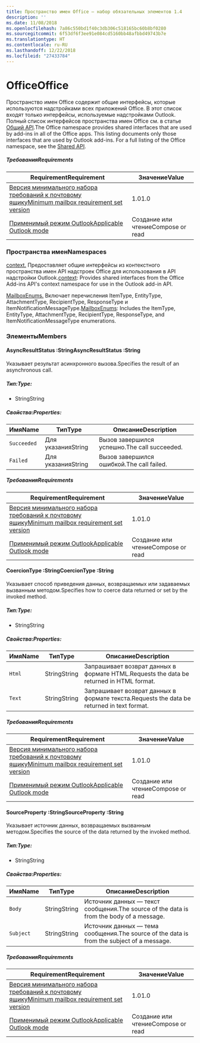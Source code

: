 ```yaml
---
title: Пространство имен Office — набор обязательных элементов 1.4
description: ''
ms.date: 11/08/2018
ms.openlocfilehash: 7a86c550bd1f40c3db306c518165bc60b8bf0280
ms.sourcegitcommit: 6f53df6f3ee91e084cd5160bb48afbbd49743b7e
ms.translationtype: HT
ms.contentlocale: ru-RU
ms.lasthandoff: 12/22/2018
ms.locfileid: "27433784"
---
```

# <a name="office"></a><span data-ttu-id="03240-102">Office</span><span class="sxs-lookup"><span data-stu-id="03240-102">Office</span></span>

<span data-ttu-id="03240-p101">Пространство имен Office содержит общие интерфейсы, которые используются надстройками всех приложений Office. В этот список входят только интерфейсы, используемые надстройками Outlook. Полный список интерфейсов пространства имен Office см. в статье [Общий API](/javascript/api/office).</span><span class="sxs-lookup"><span data-stu-id="03240-p101">The Office namespace provides shared interfaces that are used by add-ins in all of the Office apps. This listing documents only those interfaces that are used by Outlook add-ins. For a full listing of the Office namespace, see the [Shared API](/javascript/api/office).</span></span>

##### <a name="requirements"></a><span data-ttu-id="03240-105">Требования</span><span class="sxs-lookup"><span data-stu-id="03240-105">Requirements</span></span>

|<span data-ttu-id="03240-106">Requirement</span><span class="sxs-lookup"><span data-stu-id="03240-106">Requirement</span></span>| <span data-ttu-id="03240-107">Значение</span><span class="sxs-lookup"><span data-stu-id="03240-107">Value</span></span>|
|---|---|
|[<span data-ttu-id="03240-108">Версия минимального набора требований к почтовому ящику</span><span class="sxs-lookup"><span data-stu-id="03240-108">Minimum mailbox requirement set version</span></span>](/office/dev/add-ins/reference/requirement-sets/outlook-api-requirement-sets)| <span data-ttu-id="03240-109">1.0</span><span class="sxs-lookup"><span data-stu-id="03240-109">1.0</span></span>|
|[<span data-ttu-id="03240-110">Применимый режим Outlook</span><span class="sxs-lookup"><span data-stu-id="03240-110">Applicable Outlook mode</span></span>](https://docs.microsoft.com/outlook/add-ins/#extension-points)| <span data-ttu-id="03240-111">Создание или чтение</span><span class="sxs-lookup"><span data-stu-id="03240-111">Compose or read</span></span>|

### <a name="namespaces"></a><span data-ttu-id="03240-112">Пространства имен</span><span class="sxs-lookup"><span data-stu-id="03240-112">Namespaces</span></span>

<span data-ttu-id="03240-113">[context.](Office.context.md) Предоставляет общие интерфейсы из контекстного пространства имен API надстроек Office для использования в API надстройки Outlook.</span><span class="sxs-lookup"><span data-stu-id="03240-113">[context](Office.context.md): Provides shared interfaces from the Office Add-ins API's context namespace for use in the Outlook add-in API.</span></span>

<span data-ttu-id="03240-114">[MailboxEnums.](/javascript/api/outlook/office.mailboxenums.attachmenttype) Включает перечисления ItemType, EntityType, AttachmentType, RecipientType, ResponseType и ItemNotificationMessageType.</span><span class="sxs-lookup"><span data-stu-id="03240-114">[MailboxEnums](/javascript/api/outlook/office.mailboxenums.attachmenttype): Includes the ItemType, EntityType, AttachmentType, RecipientType, ResponseType, and ItemNotificationMessageType enumerations.</span></span>

### <a name="members"></a><span data-ttu-id="03240-115">Элементы</span><span class="sxs-lookup"><span data-stu-id="03240-115">Members</span></span>

####  <a name="asyncresultstatus-string"></a><span data-ttu-id="03240-116">AsyncResultStatus :String</span><span class="sxs-lookup"><span data-stu-id="03240-116">AsyncResultStatus :String</span></span>

<span data-ttu-id="03240-117">Указывает результат асинхронного вызова.</span><span class="sxs-lookup"><span data-stu-id="03240-117">Specifies the result of an asynchronous call.</span></span>

##### <a name="type"></a><span data-ttu-id="03240-118">Тип:</span><span class="sxs-lookup"><span data-stu-id="03240-118">Type:</span></span>

*   <span data-ttu-id="03240-119">String</span><span class="sxs-lookup"><span data-stu-id="03240-119">String</span></span>

##### <a name="properties"></a><span data-ttu-id="03240-120">Свойства:</span><span class="sxs-lookup"><span data-stu-id="03240-120">Properties:</span></span>

|<span data-ttu-id="03240-121">Имя</span><span class="sxs-lookup"><span data-stu-id="03240-121">Name</span></span>| <span data-ttu-id="03240-122">Тип</span><span class="sxs-lookup"><span data-stu-id="03240-122">Type</span></span>| <span data-ttu-id="03240-123">Описание</span><span class="sxs-lookup"><span data-stu-id="03240-123">Description</span></span>|
|---|---|---|
|`Succeeded`| <span data-ttu-id="03240-124">Для указания</span><span class="sxs-lookup"><span data-stu-id="03240-124">String</span></span>|<span data-ttu-id="03240-125">Вызов завершился успешно.</span><span class="sxs-lookup"><span data-stu-id="03240-125">The call succeeded.</span></span>|
|`Failed`| <span data-ttu-id="03240-126">Для указания</span><span class="sxs-lookup"><span data-stu-id="03240-126">String</span></span>|<span data-ttu-id="03240-127">Вызов завершился ошибкой.</span><span class="sxs-lookup"><span data-stu-id="03240-127">The call failed.</span></span>|

##### <a name="requirements"></a><span data-ttu-id="03240-128">Требования</span><span class="sxs-lookup"><span data-stu-id="03240-128">Requirements</span></span>

|<span data-ttu-id="03240-129">Requirement</span><span class="sxs-lookup"><span data-stu-id="03240-129">Requirement</span></span>| <span data-ttu-id="03240-130">Значение</span><span class="sxs-lookup"><span data-stu-id="03240-130">Value</span></span>|
|---|---|
|[<span data-ttu-id="03240-131">Версия минимального набора требований к почтовому ящику</span><span class="sxs-lookup"><span data-stu-id="03240-131">Minimum mailbox requirement set version</span></span>](/office/dev/add-ins/reference/requirement-sets/outlook-api-requirement-sets)| <span data-ttu-id="03240-132">1.0</span><span class="sxs-lookup"><span data-stu-id="03240-132">1.0</span></span>|
|[<span data-ttu-id="03240-133">Применимый режим Outlook</span><span class="sxs-lookup"><span data-stu-id="03240-133">Applicable Outlook mode</span></span>](https://docs.microsoft.com/outlook/add-ins/#extension-points)| <span data-ttu-id="03240-134">Создание или чтение</span><span class="sxs-lookup"><span data-stu-id="03240-134">Compose or read</span></span>|
####  <a name="coerciontype-string"></a><span data-ttu-id="03240-135">CoercionType :String</span><span class="sxs-lookup"><span data-stu-id="03240-135">CoercionType :String</span></span>

<span data-ttu-id="03240-136">Указывает способ приведения данных, возвращаемых или задаваемых вызванным методом.</span><span class="sxs-lookup"><span data-stu-id="03240-136">Specifies how to coerce data returned or set by the invoked method.</span></span>

##### <a name="type"></a><span data-ttu-id="03240-137">Тип:</span><span class="sxs-lookup"><span data-stu-id="03240-137">Type:</span></span>

*   <span data-ttu-id="03240-138">String</span><span class="sxs-lookup"><span data-stu-id="03240-138">String</span></span>

##### <a name="properties"></a><span data-ttu-id="03240-139">Свойства:</span><span class="sxs-lookup"><span data-stu-id="03240-139">Properties:</span></span>

|<span data-ttu-id="03240-140">Имя</span><span class="sxs-lookup"><span data-stu-id="03240-140">Name</span></span>| <span data-ttu-id="03240-141">Тип</span><span class="sxs-lookup"><span data-stu-id="03240-141">Type</span></span>| <span data-ttu-id="03240-142">Описание</span><span class="sxs-lookup"><span data-stu-id="03240-142">Description</span></span>|
|---|---|---|
|`Html`| <span data-ttu-id="03240-143">String</span><span class="sxs-lookup"><span data-stu-id="03240-143">String</span></span>|<span data-ttu-id="03240-144">Запрашивает возврат данных в формате HTML.</span><span class="sxs-lookup"><span data-stu-id="03240-144">Requests the data be returned in HTML format.</span></span>|
|`Text`| <span data-ttu-id="03240-145">String</span><span class="sxs-lookup"><span data-stu-id="03240-145">String</span></span>|<span data-ttu-id="03240-146">Запрашивает возврат данных в формате текста.</span><span class="sxs-lookup"><span data-stu-id="03240-146">Requests the data be returned in text format.</span></span>|

##### <a name="requirements"></a><span data-ttu-id="03240-147">Требования</span><span class="sxs-lookup"><span data-stu-id="03240-147">Requirements</span></span>

|<span data-ttu-id="03240-148">Requirement</span><span class="sxs-lookup"><span data-stu-id="03240-148">Requirement</span></span>| <span data-ttu-id="03240-149">Значение</span><span class="sxs-lookup"><span data-stu-id="03240-149">Value</span></span>|
|---|---|
|[<span data-ttu-id="03240-150">Версия минимального набора требований к почтовому ящику</span><span class="sxs-lookup"><span data-stu-id="03240-150">Minimum mailbox requirement set version</span></span>](/office/dev/add-ins/reference/requirement-sets/outlook-api-requirement-sets)| <span data-ttu-id="03240-151">1.0</span><span class="sxs-lookup"><span data-stu-id="03240-151">1.0</span></span>|
|[<span data-ttu-id="03240-152">Применимый режим Outlook</span><span class="sxs-lookup"><span data-stu-id="03240-152">Applicable Outlook mode</span></span>](https://docs.microsoft.com/outlook/add-ins/#extension-points)| <span data-ttu-id="03240-153">Создание или чтение</span><span class="sxs-lookup"><span data-stu-id="03240-153">Compose or read</span></span>|
####  <a name="sourceproperty-string"></a><span data-ttu-id="03240-154">SourceProperty :String</span><span class="sxs-lookup"><span data-stu-id="03240-154">SourceProperty :String</span></span>

<span data-ttu-id="03240-155">Указывает источник данных, возвращаемых вызванным методом.</span><span class="sxs-lookup"><span data-stu-id="03240-155">Specifies the source of the data returned by the invoked method.</span></span>

##### <a name="type"></a><span data-ttu-id="03240-156">Тип:</span><span class="sxs-lookup"><span data-stu-id="03240-156">Type:</span></span>

*   <span data-ttu-id="03240-157">String</span><span class="sxs-lookup"><span data-stu-id="03240-157">String</span></span>

##### <a name="properties"></a><span data-ttu-id="03240-158">Свойства:</span><span class="sxs-lookup"><span data-stu-id="03240-158">Properties:</span></span>

|<span data-ttu-id="03240-159">Имя</span><span class="sxs-lookup"><span data-stu-id="03240-159">Name</span></span>| <span data-ttu-id="03240-160">Тип</span><span class="sxs-lookup"><span data-stu-id="03240-160">Type</span></span>| <span data-ttu-id="03240-161">Описание</span><span class="sxs-lookup"><span data-stu-id="03240-161">Description</span></span>|
|---|---|---|
|`Body`| <span data-ttu-id="03240-162">String</span><span class="sxs-lookup"><span data-stu-id="03240-162">String</span></span>|<span data-ttu-id="03240-163">Источник данных — текст сообщения.</span><span class="sxs-lookup"><span data-stu-id="03240-163">The source of the data is from the body of a message.</span></span>|
|`Subject`| <span data-ttu-id="03240-164">String</span><span class="sxs-lookup"><span data-stu-id="03240-164">String</span></span>|<span data-ttu-id="03240-165">Источник данных — тема сообщения.</span><span class="sxs-lookup"><span data-stu-id="03240-165">The source of the data is from the subject of a message.</span></span>|

##### <a name="requirements"></a><span data-ttu-id="03240-166">Требования</span><span class="sxs-lookup"><span data-stu-id="03240-166">Requirements</span></span>

|<span data-ttu-id="03240-167">Requirement</span><span class="sxs-lookup"><span data-stu-id="03240-167">Requirement</span></span>| <span data-ttu-id="03240-168">Значение</span><span class="sxs-lookup"><span data-stu-id="03240-168">Value</span></span>|
|---|---|
|[<span data-ttu-id="03240-169">Версия минимального набора требований к почтовому ящику</span><span class="sxs-lookup"><span data-stu-id="03240-169">Minimum mailbox requirement set version</span></span>](/office/dev/add-ins/reference/requirement-sets/outlook-api-requirement-sets)| <span data-ttu-id="03240-170">1.0</span><span class="sxs-lookup"><span data-stu-id="03240-170">1.0</span></span>|
|[<span data-ttu-id="03240-171">Применимый режим Outlook</span><span class="sxs-lookup"><span data-stu-id="03240-171">Applicable Outlook mode</span></span>](https://docs.microsoft.com/outlook/add-ins/#extension-points)| <span data-ttu-id="03240-172">Создание или чтение</span><span class="sxs-lookup"><span data-stu-id="03240-172">Compose or read</span></span>|